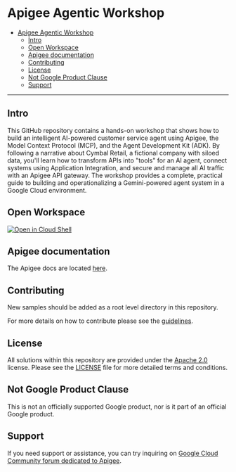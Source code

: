 # Apigee Agentic Workshop

- [Apigee Agentic Workshop](#apigee-agentic-workshop)
  - [Intro](#intro)
  - [Open Workspace](#open-workspace)
  - [Apigee documentation](#apigee-documentation)
  - [Contributing](#contributing)
  - [License](#license)
  - [Not Google Product Clause](#not-google-product-clause)
  - [Support](#support)

---

## <a name="intro"></a>Intro

This GitHub repository contains a hands-on workshop that shows how to build an intelligent AI-powered customer service agent using Apigee, the Model Context Protocol (MCP), and the Agent Development Kit (ADK). By following a narrative about Cymbal Retail, a fictional company with siloed data, you'll learn how to transform APIs into "tools" for an AI agent, connect systems using Application Integration, and secure and manage all AI traffic with an Apigee API gateway. The workshop provides a complete, practical guide to building and operationalizing a Gemini-powered agent system in a Google Cloud environment.

## Open Workspace 


[![Open in Cloud Shell](https://gstatic.com/cloudssh/images/open-btn.svg)](https://shell.cloud.google.com/cloudshell/editor?cloudshell_git_repo=https%3A%2F%2Fgithub.com%2FGoogleCloudPlatform%2Fapigee-samples.git&cloudshell_git_branch=agentic-workshop-scratch&cloudshell_workspace=.&show=ide)

## <a name="docs"></a>Apigee documentation

The Apigee docs are located [here](https://cloud.google.com/apigee/docs).

## <a name="contributing"></a>Contributing

New samples should be added as a root level directory in this repository.

For more details on how to contribute please see the [guidelines](./CONTRIBUTING.md).

## License

All solutions within this repository are provided under the
[Apache 2.0](https://www.apache.org/licenses/LICENSE-2.0) license.
Please see the [LICENSE](./LICENSE.txt) file for more detailed terms and conditions.

## Not Google Product Clause

This is not an officially supported Google product, nor is it part of an
official Google product.

## Support

If you need support or assistance, you can try inquiring on [Google Cloud Community
forum dedicated to Apigee](https://www.googlecloudcommunity.com/gc/Apigee/bd-p/cloud-apigee).

